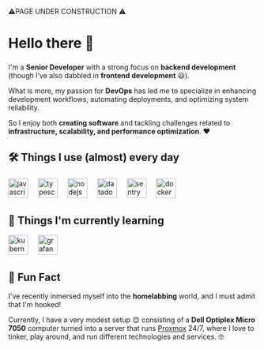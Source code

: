 ⚠️PAGE UNDER CONSTRUCTION ⚠️

# Hello there 👋

###
I'm a **Senior Developer** with a strong focus on **backend development** (though I’ve also dabbled in **frontend development** 😃). 

What is more, my passion for **DevOps** has led me to specialize in enhancing development workflows, automating deployments, and optimizing system reliability.

So I enjoy both **creating software** and tackling challenges related to **infrastructure, scalability, and performance optimization**. ❤️

###

## 🛠️ Things I use (almost) every day

###

<div align="left">
  <img src="https://cdn.jsdelivr.net/gh/devicons/devicon/icons/javascript/javascript-original.svg" height="40" alt="javascript logo"  />
  <img width="12" />
  <img src="https://cdn.jsdelivr.net/gh/devicons/devicon/icons/typescript/typescript-original.svg" height="40" alt="typescript logo"  />
  <img width="12" />
  <img src="https://cdn.jsdelivr.net/gh/devicons/devicon/icons/nodejs/nodejs-original.svg" height="40" alt="nodejs logo"  />
  <img width="12" />
  <img src="https://raw.githubusercontent.com/gilbarbara/logos/92bb74e98bca1ea1ad794442676ebc4e75038adc/logos/datadog.svg" height="40" alt="datadog logo"  />
  <img width="12" />
  <img src="https://cdn.jsdelivr.net/gh/devicons/devicon@latest/icons/sentry/sentry-original.svg" height="40" alt="sentry logo"  />
  <img width="12" />
  <img src="https://cdn.jsdelivr.net/gh/devicons/devicon/icons/docker/docker-original.svg" height="40" alt="docker logo" />
  <img width="12" />
</div>

###

## 🌱 Things I'm currently learning

<div align="left">
  <img src="https://cdn.jsdelivr.net/gh/devicons/devicon@latest/icons/kubernetes/kubernetes-original.svg" height="40" alt="kubernetes logo"  />
  <img width="12" />
  <img src="https://cdn.jsdelivr.net/gh/devicons/devicon@latest/icons/grafana/grafana-original.svg" height="40" alt="grafana logo" />
  <img width="12" />
</div>

## 🤔 Fun Fact
I've recently inmersed myself into the **homelabbing** world, and I must admit that I'm hooked!

Currently, I have a very modest setup 😊 consisting of a **Dell Optiplex Micro 7050** computer turned into a server that runs [Proxmox](https://www.proxmox.com/en/) 24/7, where I love to tinker, play around, and run different technologies and services. 🤓

